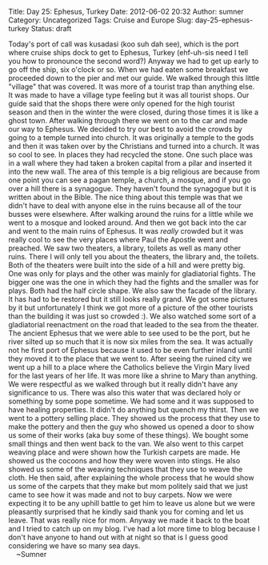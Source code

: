 Title: Day 25: Ephesus, Turkey
Date: 2012-06-02 20:32
Author: sumner
Category: Uncategorized
Tags: Cruise and Europe
Slug: day-25-ephesus-turkey
Status: draft

Today's port of call was kusadasi (koo suh dah see), which is the port
where cruise ships dock to get to Ephesus, Turkey (ehf-uh-sis need I
tell you how to pronounce the second word?) Anyway we had to get up
early to go off the ship, six o'clock or so. When we had eaten some
breakfast we proceeded down to the pier and met our guide. We walked
through this little "village" that was covered. It was more of a tourist
trap than anything else. It was made to have a village type feeling but
it was all tourist shops. Our guide said that the shops there were only
opened for the high tourist season and then in the winter the were
closed, during those times it is like a ghost town. After walking
through there we went on to the car and made our way to Ephesus. We
decided to try our best to avoid the crowds by going to a temple turned
into church. It was originally a temple to the gods and then it was
taken over by the Christians and turned into a church. It was so cool to
see. In places they had recycled the stone. One such place was in a wall
where they had taken a broken capital from a pilar and inserted it into
the new wall. The area of this temple is a big religious are because
from one point you can see a pagan temple, a church, a mosque, and if
you go over a hill there is a synagogue. They haven't found the
synagogue but it is written about in the Bible. The nice thing about
this temple was that we didn't have to deal with anyone else in the
ruins because all of the tour busses were elsewhere. After walking
around the ruins for a little while we went to a mosque and looked
around. And then we got back into the car and went to the main ruins of
Ephesus. It was *really* crowded but it was really cool to see the very
places where Paul the Apostle went and preached. We saw two theaters, a
library, toilets as well as many other ruins. There I will only tell you
about the theaters, the library and, the toilets. Both of the theaters
were built into the side of a hill and were pretty big. One was only for
plays and the other was mainly for gladiatorial fights. The bigger one
was the one in which they had the fights and the smaller was for plays.
Both had the half circle shape. We also saw the facade of the library.
It has had to be restored but it still looks really grand. We got some
pictures by it but unfortunately I think we got more of a picture of the
other tourists than the building it was just so crowded :). We also
watched some sort of a gladiatorial reenactment on the road that leaded
to the sea from the theater. The ancient Ephesus that we were able to
see used to be the port, but he river silted up so much that it is now
six miles from the sea. It was actually not he first port of Ephesus
because it used to be even further inland until they moved it to the
place that we went to. After seeing the ruined city we went up a hill to
a place where the Catholics believe the Virgin Mary lived for the last
years of her life. It was more like a shrine to Mary than anything. We
were respectful as we walked through but it really didn't have any
significance to us. There was also this water that was declared holy or
something by some pope sometime. We had some and it was supposed to have
healing properties. It didn't do anything but quench my thirst. Then we
went to a pottery selling place. They showed us the process that they
use to make the pottery and then the guy who showed us opened a door to
show us some of their works (aka buy some of these things). We bought
some small things and then went back to the van. We also went to this
carpet weaving place and were shown how the Turkish carpets are made. He
showed us the cocoons and how they were woven into stings. He also
showed us some of the weaving techniques that they use to weave the
cloth. He then said, after explaining the whole process that he would
show us some of the carpets that they make but mom politely said that we
just came to see how it was made and not to buy carpets. Now we were
expecting it to be any uphill battle to get him to leave us alone but we
were pleasantly surprised that he kindly said thank you for coming and
let us leave. That was really nice for mom. Anyway we made it back to
the boat and I tried to catch up on my blog. I've had a lot more time to
blog because I don't have anyone to hand out with at night so that is I
guess good considering we have so many sea days.  
    \~Sumner
